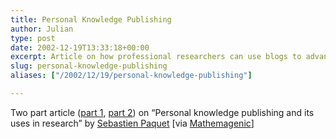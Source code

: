 ```yaml
---
title: Personal Knowledge Publishing
author: Julian
type: post
date: 2002-12-19T13:33:18+00:00
excerpt: Article on how professional researchers can use blogs to advantage
slug: personal-knowledge-publishing 
aliases: ["/2002/12/19/personal-knowledge-publishing"]

---
```

Two part article ([part 1][1], [part 2][2]) on &#8220;Personal knowledge publishing and its uses in research&#8221; by [Sebastien Paquet][3] [via [Mathemagenic][4]]

 [1]: https://www.knowledgeboard.com/cgi-bin/item.cgi?id=96934 "Personal knowledge publishing and its uses in research (1/2) - 16 Dec 2002"
 [2]: https://www.knowledgeboard.com/cgi-bin/item.cgi?ap=1&id=96935 "Personal knowledge publishing and its uses in research (2/2) - 16 Dec 2002"
 [3]: https://radio.weblogs.com/0110772/
 [4]: https://blog.mathemagenic.com/